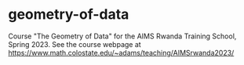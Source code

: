 # geometry-of-data
Course "The Geometry of Data" for the AIMS Rwanda Training School, Spring 2023. See the course webpage at https://www.math.colostate.edu/~adams/teaching/AIMSrwanda2023/
